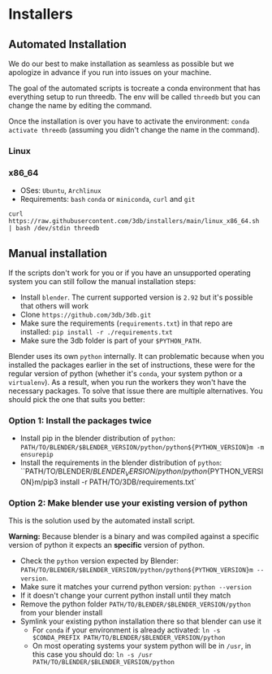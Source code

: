 # Installers

## Automated Installation

We do our best to make installation as seamless as possible but we apologize in advance if you run into issues on your machine.

The goal of the automated scripts is tocreate a conda environment that has everything setup to run threedb. The env will be called `threedb` but you can change the name by editing the command.

Once the installation is over you have to activate the environment: `conda activate threedb` (assuming you didn't change the name in the command).

### Linux

### x86_64

- OSes: `Ubuntu`, `Archlinux`
- Requirements: `bash` `conda` or `miniconda`, `curl` and `git`

`curl https://raw.githubusercontent.com/3db/installers/main/linux_x86_64.sh | bash /dev/stdin threedb`

## Manual installation

If the scripts don't work for you or if you have an unsupported operating system you can still follow the manual installation steps:

- Install `blender`. The current supported version is `2.92` but it's possible that others will work
- Clone `https://github.com/3db/3db.git`
- Make sure the requirements (`requirements.txt`) in that repo are installed: `pip install -r ./requirements.txt`
- Make sure the 3db folder is part of your `$PYTHON_PATH`.

Blender uses its own `python` internally. It can problematic because when you installed the packages earlier in the set of instructions, these were for the regular version of python (whether it's `conda`, your system python or a `virtualenv`). As a result, when you run the workers they won't have the necessary packages. To solve that issue there are multiple alternatives. You should pick the one that suits you better:

### Option 1: Install the packages twice

- Install pip in the blender distribution of `python`: `PATH/TO/BLENDER/$BLENDER_VERSION/python/python${PYTHON_VERSION}m -m ensurepip`
- Install the requirements in the blender distribution of `python`: ``PATH/TO/BLENDER/$BLENDER_VERSION/python/python${PYTHON_VERSION}m/pip3 install -r PATH/TO/3DB/requirements.txt`

### Option 2: Make blender use your existing version of python

This is the solution used by the automated install script.

**Warning:** Because blender is a binary and was compiled against a specific version of python it expects an **specific** version of python. 

- Check the `python` version expected by Blender: `PATH/TO/BLENDER/$BLENDER_VERSION/python/python${PYTHON_VERSION}m --version`.
- Make sure it matches your currend python version: `python --version`
- If it doesn't change your current python install until they match
- Remove the python folder `PATH/TO/BLENDER/$BLENDER_VERSION/python` from your blender install
- Symlink your existing python installation there so that blender can use it
  - For `conda` if your environment is already activated: `ln -s $CONDA_PREFIX PATH/TO/BLENDER/$BLENDER_VERSION/python`
  - On most operating systems your system python will be in `/usr`, in this case you should do: `ln -s /usr PATH/TO/BLENDER/$BLENDER_VERSION/python`
